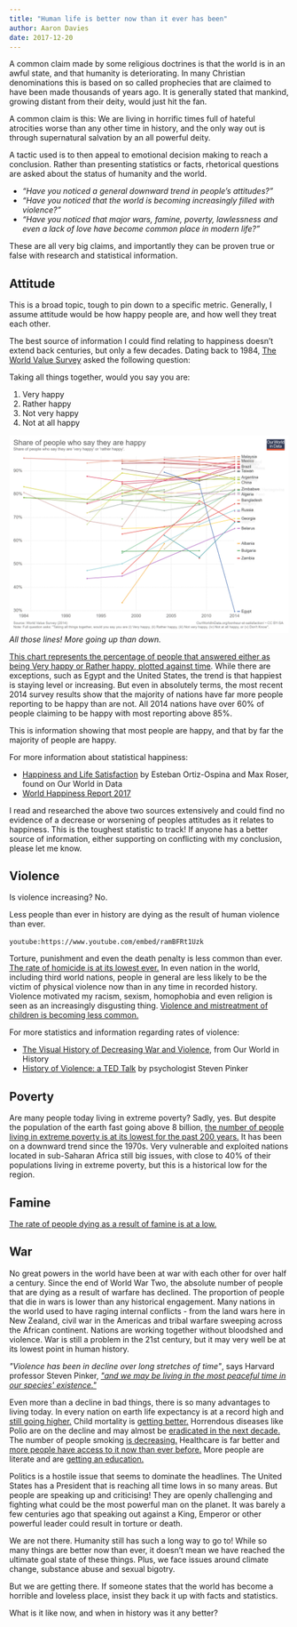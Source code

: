 ```yaml
---
title: "Human life is better now than it ever has been"
author: Aaron Davies
date: 2017-12-20
---
```


A common claim made by some religious doctrines is that the world is in an awful state, and that humanity is deteriorating. In many Christian denominations this is based on so called prophecies that are claimed to have been made thousands of years ago. It is generally stated that mankind, growing distant from their deity, would just hit the fan.

A common claim is this: We are living in horrific times full of hateful atrocities worse than any other time in history, and the only way out is through supernatural salvation by an all powerful deity.

A tactic used is to then appeal to emotional decision making to reach a conclusion. Rather than presenting statistics or facts, rhetorical questions are asked about the status of humanity and the world.

* _“Have you noticed a general downward trend in people’s attitudes?”_
* _“Have you noticed that the world is becoming increasingly filled with violence?”_
* _“Have you noticed that major wars, famine, poverty, lawlessness and even a lack of love have become common place in modern life?”_

These are all very big claims, and importantly they can be proven true or false with research and statistical information.

## Attitude

This is a broad topic, tough to pin down to a specific metric. Generally, I assume attitude would be how happy people are, and how well they treat each other.

The best source of information I could find relating to happiness doesn’t extend back centuries, but only a few decades. Dating back to 1984, [The World Value Survey](http://www.worldvaluessurvey.org/wvs.jsp) asked the following question:

Taking all things together, would you say you are:

1. Very happy
2. Rather happy
3. Not very happy
4. Not at all happy

[![All those lines! More going up than down.](/media/images/blog/share-of-people-who-say-they-are-happy.png)](/media/images/blog/share-of-people-who-say-they-are-happy.png)
_All those lines! More going up than down._

[This chart represents the percentage of people that answered either as being Very happy or Rather happy, plotted against time](https://ourworldindata.org/grapher/share-of-people-who-say-they-are-happy?country=ALB+DZA+AND+ARG+ARM+AUS+AZE+BHR+BGD+BLR+BIH+BRA+BGR+BFA+CAN+CHL+CHN+COL+HRV+EGY+FRA+GEO+DEU+HUN+IND+IRQ+JPN+MYS+MEX+PER+POL+RUS+SGP+SWE+CHE+TWN+THA+UKR+USA+URY+ZMB+ZWE+CYP+CZE+DOM+ECU+SLV+EST+ETH+FIN+GHA+GTM+HKG+IDN+IRN+ISR+ITA+JOR+KAZ+KWT+KGZ+LVA+LBN+LBY+LTU+MKD+MLI+MDA+MNE+MAR+NLD+NZL+NGA+NOR+PAK+PSE+PHL+PRI+QAT+ROU+RWA+SAU+OWID_SRM+SRB+SVK+SVN+ZAF+KOR+ESP+TZA+TTO+TUN+TUR+UGA+GBR+UZB+VEN+VNM+YEM). While there are exceptions, such as Egypt and the United States, the trend is that happiest is staying level or increasing. But even in absolutely terms, the most recent 2014 survey results show that the majority of nations have far more people reporting to be happy than are not. All 2014 nations have over 60% of people claiming to be happy with most reporting above 85%.

This is information showing that most people are happy, and that by far the majority of people are happy.

For more information about statistical happiness:

* [Happiness and Life Satisfaction](https://ourworldindata.org/happiness-and-life-satisfaction/) by Esteban Ortiz-Ospina and Max Roser, found on Our World in Data
* [World Happiness Report 2017](http://worldhappiness.report/ed/2017/)

I read and researched the above two sources extensively and could find no evidence of a decrease or worsening of peoples attitudes as it relates to happiness. This is the toughest statistic to track! If anyone has a better source of information, either supporting on conflicting with my conclusion, please let me know.

## Violence

Is violence increasing? No.

Less people than ever in history are dying as the result of human violence than ever.

`youtube:https://www.youtube.com/embed/ramBFRt1Uzk`

Torture, punishment and even the death penalty is less common than ever. [The rate of homicide is at its lowest ever.](https://ourworldindata.org/homicides/) In even nation in the world, including third world nations, people in general are less likely to be the victim of physical violence now than in any time in recorded history. Violence motivated my racism, sexism, homophobia and even religion is seen as an increasingly disgusting thing. [Violence and mistreatment of children is becoming less common.](https://ourworldindata.org/violence-against-rights-for-children/)

For more statistics and information regarding rates of violence:

* [The Visual History of Decreasing War and Violence](https://ourworldindata.org/slides/war-and-violence/#/title-slide), from Our World in History
* [History of Violence: a TED Talk](https://www.youtube.com/watch?v=sjT4HlNJNgI) by psychologist Steven Pinker

## Poverty

Are many people today living in extreme poverty? Sadly, yes. But despite the population of the earth fast going above 8 billion, [the number of people living in extreme poverty is at its lowest for the past 200 years.](https://ourworldindata.org/extreme-poverty/) It has been on a downward trend since the 1970s. Very vulnerable and exploited nations located in sub-Saharan Africa still big issues, with close to 40% of their populations living in extreme poverty, but this is a historical low for the region.

## Famine

[The rate of people dying as a result of famine is at a low.](https://ourworldindata.org/famines/)

## War

No great powers in the world have been at war with each other for over half a century. Since the end of World War Two, the absolute number of people that are dying as a result of warfare has declined. The proportion of people that die in wars is lower than any historical engagement. Many nations in the world used to have raging internal conflicts - from the land wars here in New Zealand, civil war in the Americas and tribal warfare sweeping across the African continent. Nations are working together without bloodshed and violence. War is still a problem in the 21st century, but it may very well be at its lowest point in human history.

_"Violence has been in decline over long stretches of time"_, says Harvard professor Steven Pinker, [_"and we may be living in the most peaceful time in our species' existence."_](https://ourworldindata.org/slides/war-and-violence/#/5)

Even more than a decline in bad things, there is so many advantages to living today. In every nation on earth life expectancy is at a record high and [still going higher.](https://ourworldindata.org/life-expectancy/) Child mortality is [getting better.](https://ourworldindata.org/child-mortality/) Horrendous diseases like Polio are on the decline and may almost be [eradicated in the next decade.](https://ourworldindata.org/polio/) The number of people smoking [is decreasing.](https://ourworldindata.org/smoking/) Healthcare is far better and [more people have access to it now than ever before.](https://ourworldindata.org/financing-healthcare/) More people are literate and are [getting an education.](https://ourworldindata.org/global-rise-of-education)

Politics is a hostile issue that seems to dominate the headlines. The United States has a President that is reaching all time lows in so many areas. But people are speaking up and criticising! They are openly challenging and fighting what could be the most powerful man on the planet. It was barely a few centuries ago that speaking out against a King, Emperor or other powerful leader could result in torture or death.

We are not there. Humanity still has such a long way to go to! While so many things are better now than ever, it doesn’t mean we have reached the ultimate goal state of these things. Plus, we face issues around climate change, substance abuse and sexual bigotry.

But we are getting there. If someone states that the world has become a horrible and loveless place, insist they back it up with facts and statistics.

What is it like now, and when in history was it any better?

